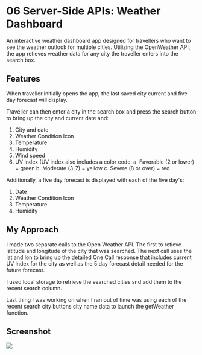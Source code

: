 # 06 Server-Side APIs: Weather Dashboard

An interactive weather dashboard app designed for travellers who want to see the weather outlook for multiple cities. Utilizing the OpenWeather API, the app retieves weather data for any city the traveller enters into the search box.

## Features

When traveller initially opens the app, the last saved city current and five day forecast will display.

Traveller can then enter a city in the search box and press the search button to bring up the city and current date and:

1. City and date
2. Weather Condition Icon 
3. Temperature
4. Humidity
5. Wind speed
6. UV Index (UV index also includes a color code.
 a. Favorable (2 or lower) = green
 b. Moderate (3-7) = yellow
 c. Severe (8 or over) = red

Additionally, a five day forecast is displayed with each of the five day's:

1. Date
2. Weather Condition Icon 
3. Temperature
4. Humidity

## My Approach
I made two separate calls to the Open Weather API. The first to retieve latitude and longitude of the city that was searched. The next call uses the lat and lon to bring up the detailed One Call response that includes current UV Index for the city as well as the 5 day forecast detail needed for the future forecast.

I used local storage to retrieve the searched cities snd add them to the recent search column.

Last thing I was working on when I ran out of time was using each of the recent search city buttons city name data to launch the getWeather function.


## Screenshot
<IMG src= "./06-Homework/blob/master/assets/screenshot.png">
